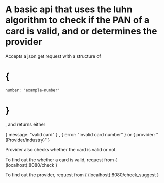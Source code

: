# A basic api that uses the luhn algorithm to check if the PAN of a card is valid, and or determines the provider

Accepts a json get request with a structure of 

# {
    number: "example-number"
# }
, and returns either

{
    message: "valid card"
}
,
{
    error: "invalid card number"
}
or
{
    provider: "(Provider/industry)"
}

Provider also checks whether the card is valid or not.

To find out the whether a card is valid, request from 
{
    (localhost):8080/check
}

To find out the provider, request from 
{
    (localhost):8080/check_suggest
}
